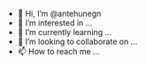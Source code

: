 - 👋 Hi, I’m @antehunegn
- 👀 I’m interested in ...
- 🌱 I’m currently learning ...
- 💞️ I’m looking to collaborate on ...
- 📫 How to reach me ...

<!---
antehunegn/antehunegn is a ✨ special ✨ repository because its `README.md` (this file) appears on your GitHub profile.
You can click the Preview link to take a look at your changes.
--->
